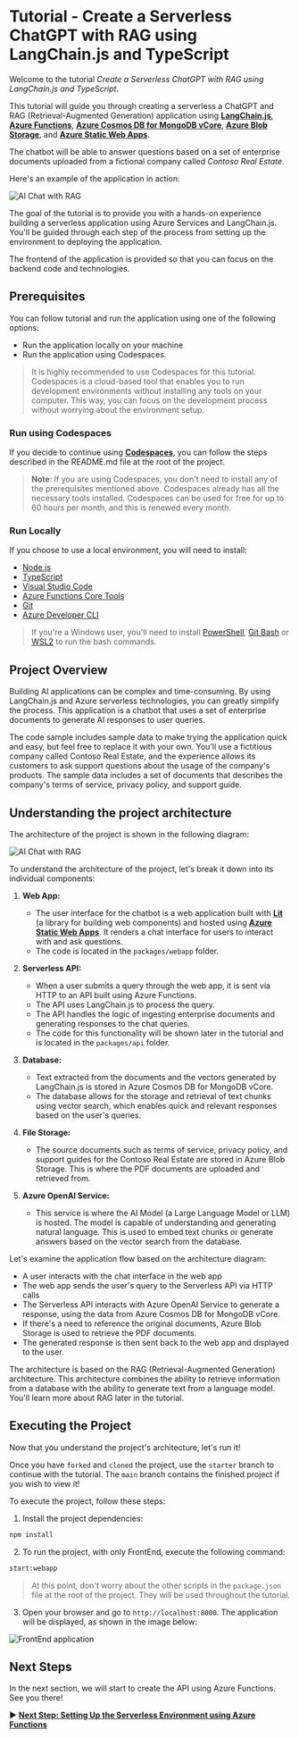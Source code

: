 # Tutorial - Create a Serverless ChatGPT with RAG using LangChain.js and TypeScript

Welcome to the tutorial _Create a Serverless ChatGPT with RAG using LangChain.js and TypeScript_.

This tutorial will guide you through creating a serverless a ChatGPT and RAG (Retrieval-Augmented Generation) application using **[LangChain.js](https://js.langchain.com/docs/get_started/introduction)**, **[Azure Functions](https://learn.microsoft.com/azure/azure-functions/)**, **[Azure Cosmos DB for MongoDB vCore](https://learn.microsoft.com/azure/cosmos-db/mongodb/vcore/)**, **[Azure Blob Storage](https://learn.microsoft.com/azure/storage/blobs/)**, and **[Azure Static Web Apps](https://learn.microsoft.com/azure/static-web-apps/)**.

The chatbot will be able to answer questions based on a set of enterprise documents uploaded from a fictional company called _Contoso Real Estate_.

Here's an example of the application in action:

![AI Chat with RAG](../../docs/images/demo.gif)

The goal of the tutorial is to provide you with a hands-on experience building a serverless application using Azure Services and LangChain.js. You'll be guided through each step of the process from setting up the environment to deploying the application.

The frontend of the application is provided so that you can focus on the backend code and technologies.

## Prerequisites

You can follow tutorial and run the application using one of the following options:

- Run the application locally on your machine
- Run the application using Codespaces.

> It is highly recommended to use Codespaces for this tutorial. Codespaces is a cloud-based tool that enables you to run development environments without installing any tools on your computer. This way, you can focus on the development process without worrying about the environment setup.

### Run using Codespaces

If you decide to continue using **[Codespaces](https://github.com/features/codespaces)**, you can follow the steps described in the README.md file at the root of the project.

> **Note**: If you are using Codespaces, you don't need to install any of the prerequisites mentioned above. Codespaces already has all the necessary tools installed. Codespaces can be used for free for up to 60 hours per month, and this is renewed every month.

### Run Locally

If you choose to use a local environment, you will need to install:

- [Node.js](https://nodejs.org/en/download/)
- [TypeScript](https://www.typescriptlang.org/download)
- [Visual Studio Code](https://code.visualstudio.com/download)
- [Azure Functions Core Tools](https://docs.microsoft.com/en-us/azure/azure-functions/functions-run-local?tabs=windows%2Ccsharp%2Cbash)
- [Git](https://git-scm.com/downloads)
- [Azure Developer CLI](https://docs.microsoft.com/en-us/cli/azure/install-azure-cli)

> If you're a Windows user, you'll need to install [PowerShell](https://learn.microsoft.com/powershell/scripting/install/installing-powershell-on-windows?view=powershell-7.4), [Git Bash](https://git-scm.com/downloads) or [WSL2](https://learn.microsoft.com/windows/wsl/install) to run the bash commands.

## Project Overview

Building AI applications can be complex and time-consuming. By using LangChain.js and Azure serverless technologies, you can greatly simplify the process. This application is a chatbot that uses a set of enterprise documents to generate AI responses to user queries.

The code sample includes sample data to make trying the application quick and easy, but feel free to replace it with your own. You'll use a fictitious company called Contoso Real Estate, and the experience allows its customers to ask support questions about the usage of the company's products. The sample data includes a set of documents that describes the company's terms of service, privacy policy, and support guide.

## Understanding the project architecture

The architecture of the project is shown in the following diagram:

![AI Chat with RAG](../../docs/images/architecture.drawio.png)

To understand the architecture of the project, let's break it down into its individual components:

1. **Web App:**

   - The user interface for the chatbot is a web application built with **[Lit](https://lit.dev/)** (a library for building web components) and hosted using **[Azure Static Web Apps](https://learn.microsoft.com/azure/static-web-apps/overview)**. It renders a chat interface for users to interact with and ask questions.
   - The code is located in the `packages/webapp` folder.

2. **Serverless API:**

   - When a user submits a query through the web app, it is sent via HTTP to an API built using Azure Functions.
   - The API uses LangChain.js to process the query.
   - The API handles the logic of ingesting enterprise documents and generating responses to the chat queries.
   - The code for this functionality will be shown later in the tutorial and is located in the `packages/api` folder.

3. **Database:**

   - Text extracted from the documents and the vectors generated by LangChain.js is stored in Azure Cosmos DB for MongoDB vCore.
   - The database allows for the storage and retrieval of text chunks using vector search, which enables quick and relevant responses based on the user's queries.

4. **File Storage:**

   - The source documents such as terms of service, privacy policy, and support guides for the Contoso Real Estate are stored in Azure Blob Storage. This is where the PDF documents are uploaded and retrieved from.

5. **Azure OpenAI Service:**

   - This service is where the AI Model (a Large Language Model or LLM) is hosted. The model is capable of understanding and generating natural language. This is used to embed text chunks or generate answers based on the vector search from the database.

Let's examine the application flow based on the architecture diagram:

- A user interacts with the chat interface in the web app
- The web app sends the user's query to the Serverless API via HTTP calls
- The Serverless API interacts with Azure OpenAI Service to generate a response, using the data from Azure Cosmos DB for MongoDB vCore.
- If there's a need to reference the original documents, Azure Blob Storage is used to retrieve the PDF documents.
- The generated response is then sent back to the web app and displayed to the user.

The architecture is based on the RAG (Retrieval-Augmented Generation) architecture. This architecture combines the ability to retrieve information from a database with the ability to generate text from a language model. You'll learn more about RAG later in the tutorial.

## Executing the Project

Now that you understand the project's architecture, let's run it!

Once you have `forked` and `cloned` the project, use the `starter` branch to continue with the tutorial. The `main` branch contains the finished project if you wish to view it!

To execute the project, follow these steps:

1. Install the project dependencies:

```bash
npm install
```

2. To run the project, with only FrontEnd, execute the following command:

```bash
start:webapp
```

> At this point, don't worry about the other scripts in the `package.json` file at the root of the project. They will be used throughout the tutorial.

3. Open your browser and go to `http://localhost:8000`. The application will be displayed, as shown in the image below:

![FrontEnd application](./images/application-webapp.png)

## Next Steps

In the next section, we will start to create the API using Azure Functions. See you there!

▶ **[Next Step: Setting Up the Serverless Environment using Azure Functions](./02-setting-up-azure-functions.md)**
